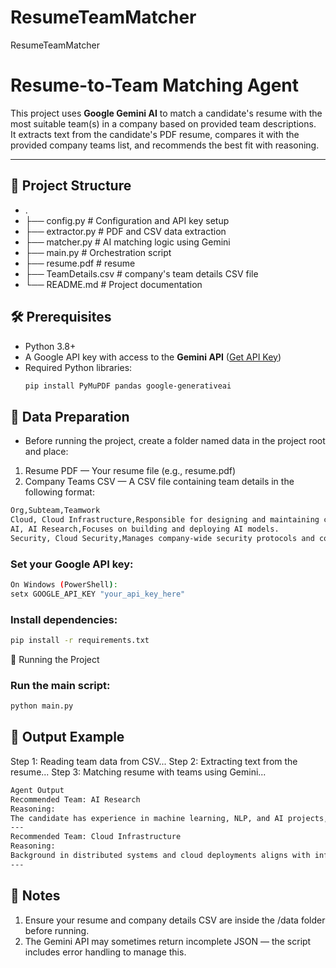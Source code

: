 # ResumeTeamMatcher
ResumeTeamMatcher

# Resume-to-Team Matching Agent

This project uses **Google Gemini AI** to match a candidate's resume with the most suitable team(s) in a company based on provided team descriptions.  
It extracts text from the candidate's PDF resume, compares it with the provided company teams list, and recommends the best fit with reasoning.

---

## 📂 Project Structure

- .
- ├── config.py # Configuration and API key setup
- ├── extractor.py # PDF and CSV data extraction
- ├── matcher.py # AI matching logic using Gemini
- ├── main.py # Orchestration script
- ├── resume.pdf # resume
- ├── TeamDetails.csv # company's team details CSV file
- └── README.md # Project documentation

## 🛠 Prerequisites

- Python 3.8+
- A Google API key with access to the **Gemini API** ([Get API Key](https://aistudio.google.com/))
- Required Python libraries:
  ```bash
  pip install PyMuPDF pandas google-generativeai
    ```

## 📂 Data Preparation
- Before running the project, create a folder named data in the project root and place:
1. Resume PDF — Your resume file (e.g., resume.pdf)
2. Company Teams CSV — A CSV file containing team details in the following format:

```bash
Org,Subteam,Teamwork
Cloud, Cloud Infrastructure,Responsible for designing and maintaining core cloud infrastructure.
AI, AI Research,Focuses on building and deploying AI models.
Security, Cloud Security,Manages company-wide security protocols and compliance.
```

### Set your Google API key:

```bash
On Windows (PowerShell):
setx GOOGLE_API_KEY "your_api_key_here"
```

### Install dependencies:

```bash
pip install -r requirements.txt
```
🚀 Running the Project

### Run the main script:

```bash
python main.py
```

## 📝 Output Example

Step 1: Reading team data from CSV...
Step 2: Extracting text from the resume...
Step 3: Matching resume with teams using Gemini...

``` bash
Agent Output
Recommended Team: AI Research
Reasoning:
The candidate has experience in machine learning, NLP, and AI projects, aligning with AI Research goals.
---
Recommended Team: Cloud Infrastructure
Reasoning:
Background in distributed systems and cloud deployments aligns with infrastructure needs.
---
```

## 📌 Notes
1. Ensure your resume and company details CSV are inside the /data folder before running.
2. The Gemini API may sometimes return incomplete JSON — the script includes error handling to manage this.

